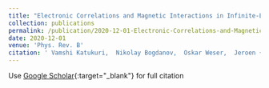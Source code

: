 ```yaml
---
title: "Electronic Correlations and Magnetic Interactions in Infinite-Layer textbackslashcevphantomNdNiO2vphantom"
collection: publications
permalink: /publication/2020-12-01-Electronic-Correlations-and-Magnetic-Interactions-in-Infinite-Layer-textbackslashcevphantomNdNiO2vphantom
date: 2020-12-01
venue: 'Phys. Rev. B'
citation: ' Vamshi Katukuri,  Nikolay Bogdanov,  Oskar Weser,  Jeroen {van den Brink},  Ali Alavi, &quot;Electronic Correlations and Magnetic Interactions in Infinite-Layer textbackslashcevphantomNdNiO2vphantom.&quot; Phys. Rev. B, 2020.'
---
```

Use [Google Scholar](https://scholar.google.com/scholar?q=Electronic+Correlations+and+Magnetic+Interactions+in+Infinite+Layer+textbackslashcevphantomNdNiO2vphantom){:target="_blank"} for full citation